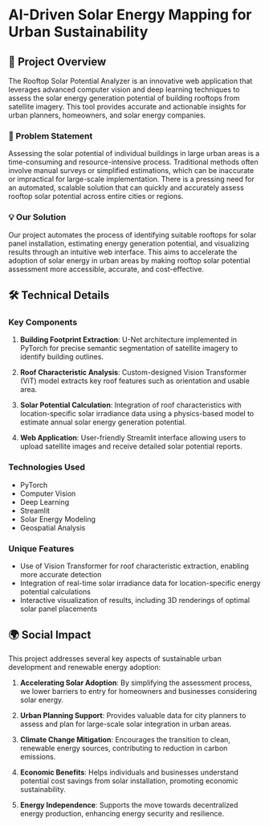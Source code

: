 # AI-Driven Solar Energy Mapping for Urban Sustainability

## 🌟 Project Overview

The Rooftop Solar Potential Analyzer is an innovative web application that leverages advanced computer vision and deep learning techniques to assess the solar energy generation potential of building rooftops from satellite imagery. This tool provides accurate and actionable insights for urban planners, homeowners, and solar energy companies.

### 🎯 Problem Statement

Assessing the solar potential of individual buildings in large urban areas is a time-consuming and resource-intensive process. Traditional methods often involve manual surveys or simplified estimations, which can be inaccurate or impractical for large-scale implementation. There is a pressing need for an automated, scalable solution that can quickly and accurately assess rooftop solar potential across entire cities or regions.

### 💡 Our Solution

Our project automates the process of identifying suitable rooftops for solar panel installation, estimating energy generation potential, and visualizing results through an intuitive web interface. This aims to accelerate the adoption of solar energy in urban areas by making rooftop solar potential assessment more accessible, accurate, and cost-effective.

## 🛠️ Technical Details

### Key Components

1. **Building Footprint Extraction**: U-Net architecture implemented in PyTorch for precise semantic segmentation of satellite imagery to identify building outlines.

2. **Roof Characteristic Analysis**: Custom-designed Vision Transformer (ViT) model extracts key roof features such as orientation and usable area.

3. **Solar Potential Calculation**: Integration of roof characteristics with location-specific solar irradiance data using a physics-based model to estimate annual solar energy generation potential.

4. **Web Application**: User-friendly Streamlit interface allowing users to upload satellite images and receive detailed solar potential reports.

### Technologies Used

- PyTorch
- Computer Vision
- Deep Learning
- Streamlit
- Solar Energy Modeling
- Geospatial Analysis

### Unique Features

- Use of Vision Transformer for roof characteristic extraction, enabling more accurate detection
- Integration of real-time solar irradiance data for location-specific energy potential calculations
- Interactive visualization of results, including 3D renderings of optimal solar panel placements

## 🌍 Social Impact

This project addresses several key aspects of sustainable urban development and renewable energy adoption:

1. **Accelerating Solar Adoption**: By simplifying the assessment process, we lower barriers to entry for homeowners and businesses considering solar energy.

2. **Urban Planning Support**: Provides valuable data for city planners to assess and plan for large-scale solar integration in urban areas.

3. **Climate Change Mitigation**: Encourages the transition to clean, renewable energy sources, contributing to reduction in carbon emissions.

4. **Economic Benefits**: Helps individuals and businesses understand potential cost savings from solar installation, promoting economic sustainability.

5. **Energy Independence**: Supports the move towards decentralized energy production, enhancing energy security and resilience.
